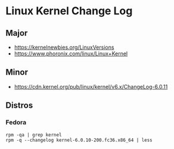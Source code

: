 # Linux Kernel Change Log

## Major

* https://kernelnewbies.org/LinuxVersions
* https://www.phoronix.com/linux/Linux+Kernel

## Minor

* https://cdn.kernel.org/pub/linux/kernel/v6.x/ChangeLog-6.0.11

## Distros

### Fedora

    rpm -qa | grep kernel
    rpm -q --changelog kernel-6.0.10-200.fc36.x86_64 | less
